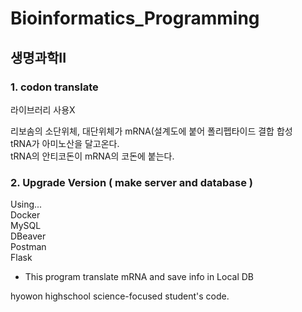 # Bioinformatics_Programming

## 생명과학II
  
### 1. codon translate
라이브러리 사용X  
  
리보솜의 소단위체, 대단위체가 mRNA(설계도에 붙어 폴리펩타이드 결합 합성  
tRNA가 아미노산을 달고온다.  
tRNA의 안티코돈이 mRNA의 코돈에 붙는다.  

### 2. Upgrade Version ( make server and database )
Using...   
Docker   
MySQL   
DBeaver   
Postman   
Flask   

- This program translate mRNA and save info in Local DB
  
hyowon highschool science-focused student's code.  
  
  
